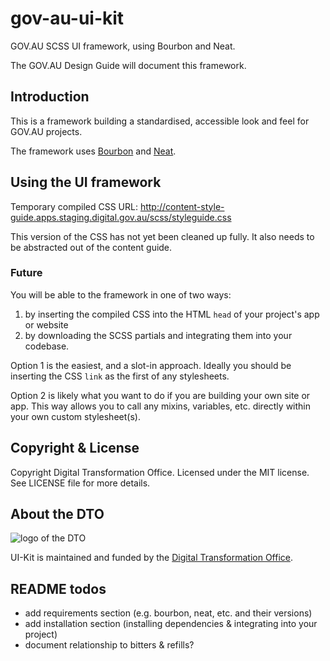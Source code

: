 # gov-au-ui-kit

GOV.AU SCSS UI framework, using Bourbon and Neat.

The GOV.AU Design Guide will document this framework.

## Introduction

This is a framework building a standardised, accessible look and feel for GOV.AU projects.

The framework uses [Bourbon](https://github.com/thoughtbot/bourbon) and [Neat](https://github.com/thoughtbot/neat).

## Using the UI framework

Temporary compiled CSS URL: http://content-style-guide.apps.staging.digital.gov.au/scss/styleguide.css

This version of the CSS has not yet been cleaned up fully. It also needs to be abstracted out of the content guide.

### Future

You will be able to the framework in one of two ways:

1. by inserting the compiled CSS into the HTML `head` of your project's app or website
2. by downloading the SCSS partials and integrating them into your codebase.

Option 1 is the easiest, and a slot-in approach. Ideally you should be inserting the CSS `link` as the first of any stylesheets.

Option 2 is likely what you want to do if you are building your own site or app. This way allows you to call any mixins, variables, etc. directly within your own custom stylesheet(s).

## Copyright & License

Copyright Digital Transformation Office. Licensed under the MIT license. See LICENSE file for more details.

## About the DTO

![](https://www.dto.gov.au/images/govt-crest.png "logo of the DTO")

UI-Kit is maintained and funded by the [Digital Transformation Office](https://www.dto.gov.au/).

## README todos

- add requirements section (e.g. bourbon, neat, etc. and their versions)
- add installation section (installing dependencies & integrating into your project)
- document relationship to bitters & refills?
